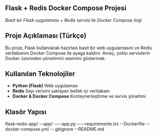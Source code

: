 ##  Flask + Redis Docker Compose Projesi  
_Basit bir Flask uygulaması + Redis servisi ile Docker Compose örgi_

## Proje Açıklaması (Türkçe)

Bu proje, Flask kullanılarak hazırlais basit bir web uygulamasını ve Redis veritabanını Docker Compose ile ayaga kaldırır. Amaç, çoklu servislerin Docker üzerinden yönetimini vesimini göstermek.

## Kullanılan Teknolojiler

- **Python (Flask)** Web uygulaması
- **Redis** Sayı verisini saklayan bellek içi veritabanı
- **Docker & Docker Compose** Konteynerleştirme ve servis yönetimi

## Klasör Yapısı

flask-redis-app/
--app/
----app.py
----requirements.txt
--Dockerfile
--docker-compose.yml
--.gitignore
--README.md
